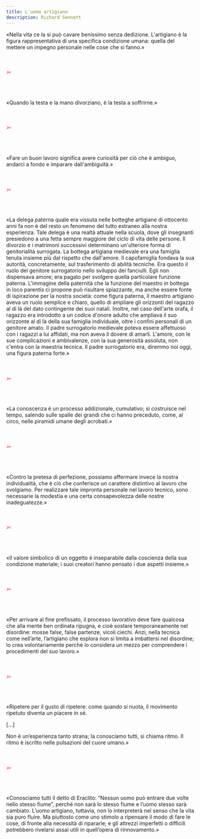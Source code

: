 ```yaml
---
title: L'uomo artigiano
description: Richard Sennett
---
```

«Nella vita ce la si può cavare benissimo senza dedizione. L'artigiano è la figura rappresentativa di una specifica condizione umana: quella del mettere un impegno personale nelle cose che si fanno.»

&nbsp;

###### <span style="color:red">✄</span>

&nbsp;

«Quando la testa e la mano divorziano, è la testa a soffrirne.»

&nbsp;

###### <span style="color:red">✄</span>

&nbsp;

«Fare un buon lavoro significa avere curiosità per ciò che è ambiguo, andarci a fondo e imparare dall'ambiguità.»

&nbsp;

###### <span style="color:red">✄</span>

&nbsp;

«La delega paterna quale era vissuta nelle botteghe artigiane di ottocento anni fa non è del resto un fenomeno del tutto estraneo alla nostra esperienza. Tale delega è una realtà attuale nella scuola, dove gli insegnanti presiedono a una fetta sempre maggiore del ciclo di vita delle persone. Il divorzio e i matrimoni successivi determinano un'ulteriore forma di genitorialità surrogata.
La bottega artigiana medievale era una famiglia tenuta insieme più dal rispetto che dall'amore. Il capofamiglia fondava la sua autorità, concretamente, sul trasferimento di abilità tecniche. Era questo il ruolo del genitore surrogatorio nello sviluppo dei fanciulli. Egli non dispensava amore; era pagato per svolgere quella particolare funzione paterna. L'immagine della paternità che la funzione del maestro in bottega in loco parentis ci propone può risultare spiazzante, ma anche essere fonte di ispirazione per la nostra società: come figura paterna, il maestro artigiano aveva un ruolo semplice e chiaro, quello di ampliare gli orizzonti del ragazzo al di là del dato contingente dei suoi natali. Inoltre, nel caso dell'arte orafa, il ragazzo era introdotto a un codice d'onore adulto che ampliava il suo orizzonte al di là della sua famiglia individuale, oltre i confini personali di un genitore amato. Il padre surrogatorio medievale poteva essere affettuoso con i ragazzi a lui affidati, ma non aveva il dovere di amarli. L'amore, con le sue complicazioni e ambivalenze, con la sua generosità assoluta, non c'entra con la maestria tecnica. Il padre surrogatorio era, diremmo noi oggi, una figura paterna forte.»

&nbsp;

###### <span style="color:red">✄</span>

&nbsp;

«La conoscenza è un processo addizionale, cumulativo; si costruisce nel tempo, salendo sulle spalle dei grandi che ci hanno preceduto, come, al circo, nelle piramidi umane degli acrobati.»

&nbsp;

###### <span style="color:red">✄</span>

&nbsp;

«Contro la pretesa di perfezione, possiamo affermare invece la nostra individualità, che è ciò che conferisce un carattere distintivo al lavoro che svolgiamo. Per realizzare tale impronta personale nel lavoro tecnico, sono necessarie la modestia e una certa consapevolezza delle nostre inadeguatezze.»

&nbsp;

###### <span style="color:red">✄</span>

&nbsp;

«Il valore simbolico di un oggetto è inseparabile dalla coscienza della sua condizione materiale; i suoi creatori hanno pensato i due aspetti insieme.»

&nbsp;

###### <span style="color:red">✄</span>

&nbsp;

«Per arrivare al fine prefissato, il processo lavorativo deve fare qualcosa che alla mente ben ordinata ripugna, e cioè sostare temporaneamente nel disordine: mosse false, false partenze, vicoli ciechi. Anzi, nella tecnica come nellʼarte, lʼartigiano che esplora non si limita a imbattersi nel disordine; lo crea volontariamente perché lo considera un mezzo per comprendere i procedimenti del suo lavoro.»

&nbsp;

###### <span style="color:red">✄</span>

&nbsp;

«Ripetere per il gusto di ripetere: come quando si nuota, il movimento ripetuto diventa un piacere in sé.
&nbsp;

[...]
&nbsp;

Non è unʼesperienza tanto strana; la conosciamo tutti, si chiama ritmo. Il ritmo è iscritto nelle pulsazioni del cuore umano.»

&nbsp;

###### <span style="color:red">✄</span>

&nbsp;

«Conosciamo tutti il detto di Eraclito: “Nessun uomo può entrare due volte nello stesso fiume”, perché non sarà lo stesso fiume e lʼuomo stesso sarà cambiato. Lʼuomo artigiano, tuttavia, non lo interpreterà nel senso che la vita sia puro fluire. Ma piuttosto come uno stimolo a ripensare il modo di fare le cose, di fronte alla necessità di ripararle; e gli attrezzi imperfetti o difficili potrebbero rivelarsi assai utili in quellʼopera di rinnovamento.»
